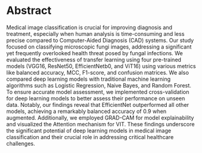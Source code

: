 # Abstract

Medical image classification is crucial for improving diagnosis and treatment, especially when human analysis is time-consuming and less precise compared to Computer-Aided Diagnosis (CAD) systems. Our study focused on classifying microscopic fungi images, addressing a significant yet frequently overlooked health threat posed by fungal infections. We evaluated the effectiveness of transfer learning using four pre-trained models (VGG16, ResNet50, EfficientNetb0, and ViT16) using various metrics like balanced accuracy, MCC, F1-score, and confusion matrices. We also compared deep learning models with traditional machine learning algorithms such as Logistic Regression, Naive Bayes, and Random Forest.  To ensure accurate model assessment, we implemented cross-validation for deep learning models to better assess their performance on unseen data. Notably, our findings reveal that EfficientNet outperformed all other models, achieving a remarkably balanced accuracy of 0.9 when augmented. Additionally, we employed GRAD-CAM for model explainability and visualized the Attention mechanism for VIT. These findings underscore the significant potential of deep learning models in medical image classification and their crucial role in addressing critical healthcare challenges.
